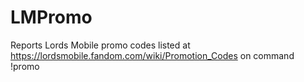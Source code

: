 # LMPromo
Reports Lords Mobile promo codes listed at https://lordsmobile.fandom.com/wiki/Promotion_Codes on command !promo

